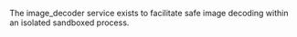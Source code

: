 The image_decoder service exists to facilitate safe image decoding within an
isolated sandboxed process.

